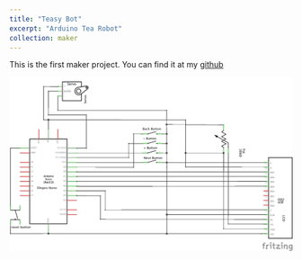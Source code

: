 ```yaml
---
title: "Teasy Bot"
excerpt: "Arduino Tea Robot"
collection: maker
---
```


This is the first maker project. You can find it at my [github](https://github.com/emacholdt/teasy_bot)

![](https://github.com/emacholdt/teasy_bot/blob/master/img/wiring_teasy_bot_schem.png)
